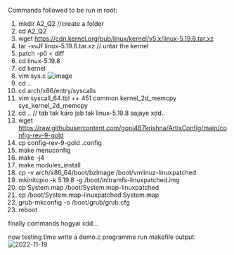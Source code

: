 Commands followed to be run in root:
1) mkdir A2_Q2 //create a folder
2) cd A2_Q2
3) wget https://cdn.kernel.org/pub/linux/kernel/v5.x/linux-5.19.8.tar.xz  
4) tar -xvJf linux-5.19.8.tar.xz // untar the kernel
5)  patch -p0 < diff
6)  cd linux-5.19.8
7)  cd kernel
8)  vim sys.c
![image](https://user-images.githubusercontent.com/100823564/202852818-b09ac4a9-308f-4726-a34e-8f8aaf0e4c79.png)
9) cd ..
10) cd arch/x86/entry/syscalls
11) vim syscall_64.tbl
 ++ 451 common  kernel_2d_memcpy  sys_kernel_2d_memcpy
12) cd .. // tab tak karo jab tak linux-5.19.8 aajaye xdd..
13)  wget https://raw.githubusercontent.com/gopi487krishna/ArtixConfig/main/config-rev-9-gold
14)  cp config-rev-9-gold .config
15)  make menuconfig 
16)  make -j4
17)  make modules_install
18)  cp -v arch/x86_64/boot/bzImage /boot/vmlinuz-linuxpatched
19)  mkinitcpio -k 5.19.8 -g /boot/initramfs-linuxpatched.img
20)  cp System.map /boot/System.map-linuxpatched
21)  cp /boot/System.map-linuxpatched System.map
22)  grub-mkconfig -o /boot/grub/grub.cfg
23)  reboot

finally commands hogyai xdd...

now testing time 
write a demo.c programme
run makefile
output: ![2022-11-19](https://user-images.githubusercontent.com/100823564/202853528-7cb52c5f-4878-4821-bc28-d315b9973775.png)

